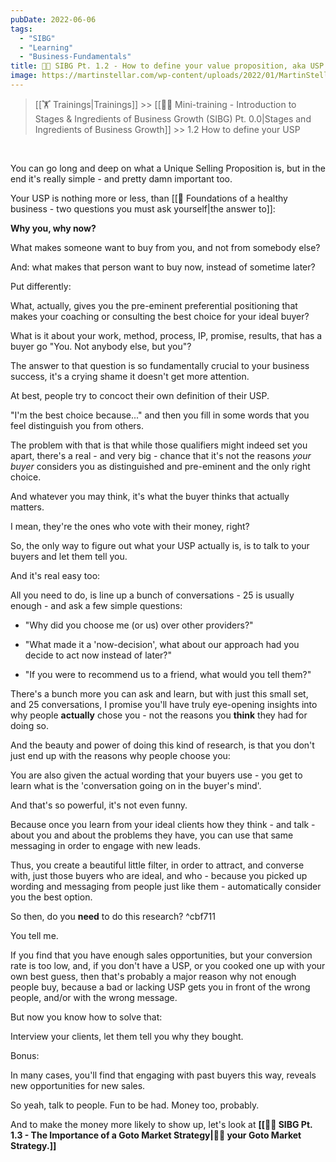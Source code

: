 ```yaml
---
pubDate: 2022-06-06
tags:
  - "SIBG"
  - "Learning"
  - "Business-Fundamentals"
title: 👨‍🎓 SIBG Pt. 1.2 - How to define your value proposition, aka USP
image: https://martinstellar.com/wp-content/uploads/2022/01/MartinStellar_Coaching_Illustrations-Mini-training_GrowthStagesAndIngredients_USP-300x225.jpeg
---
```


>[[🏋️ Trainings|Trainings]] >> [[👨‍🎓 Mini-training - Introduction to Stages & Ingredients of Business Growth (SIBG) Pt. 0.0|Stages and Ingredients of Business Growth]] >> 1.2 How to define your USP

<br />

<VideoEmbed videoLink="https://www.youtube.com/watch?v=on6_kV6F8tE" />


You can go long and deep on what a Unique Selling Proposition is, but in the end it's really simple - and pretty damn important too.

Your USP is nothing more or less, than [[📄  Foundations of a healthy business - two questions you must ask yourself|the answer to]]:

**Why you, why now?**

What makes someone want to buy from you, and not from somebody else?

And: what makes that person want to buy now, instead of sometime later?

Put differently:

What, actually, gives you the pre-eminent preferential positioning that makes your coaching or consulting the best choice for your ideal buyer?

What is it about your work, method, process, IP, promise, results, that has a buyer go "You. Not anybody else, but you"?

The answer to that question is so fundamentally crucial to your business success, it's a crying shame it doesn't get more attention. 

At best, people try to concoct their own definition of their USP.

"I'm the best choice because..." and then you fill in some words that you feel distinguish you from others. 

The problem with that is that while those qualifiers might indeed set you apart, there's a real - and very big - chance that it's not the reasons *your buyer* considers you as distinguished and pre-eminent and the only right choice.

And whatever you may think, it's what the buyer thinks that actually matters. 

I mean, they're the ones who vote with their money, right?

So, the only way to figure out what your USP actually is, is to talk to your buyers and let them tell you. 

And it's real easy too: 

All you need to do, is line up a bunch of conversations - 25 is usually enough - and ask a few simple questions:

- "Why did you choose me (or us) over other providers?"

- "What made it a 'now-decision', what about our approach had you decide to act now instead of later?"

- "If you were to recommend us to a friend, what would you tell them?"

There's a bunch more you can ask and learn, but with just this small set, and 25 conversations, I promise you'll have truly eye-opening insights into why people **actually** chose you - not the reasons you **think** they had for doing so. 

And the beauty and power of doing this kind of research, is that you don't just end up with the reasons why people choose you:

You are also given the actual wording that your buyers use - you get to learn what is the 'conversation going on in the buyer's mind'. 

And that's so powerful, it's not even funny. 

Because once you learn from your ideal clients how they think - and talk - about you and about the problems they have, you can use that same messaging in order to engage with new leads.

Thus, you create a beautiful little filter, in order to attract, and converse with, just those buyers who are ideal, and who - because you picked up wording and messaging from people just like them - automatically consider you the best option. 

So then, do you **need** to do this research?   ^cbf711

You tell me. 

If you find that you have enough sales opportunities, but your conversion rate is too low, and, if you don't have a USP, or you cooked one up with your own best guess, then that's probably a major reason why not enough people buy, because a bad or lacking USP gets you in front of the wrong people, and/or with the wrong message.

But now you know how to solve that: 

Interview your clients, let them tell you why they bought. 

Bonus: 

In many cases, you'll find that engaging with past buyers this way, reveals new opportunities for new sales. 

So yeah, talk to people. Fun to be had. Money too, probably.

And to make the money more likely to show up, let's look at **[[👨‍🎓 SIBG Pt. 1.3 - The Importance of a Goto Market Strategy|🧑‍🎓 your Goto Market Strategy.]]**

<br />


